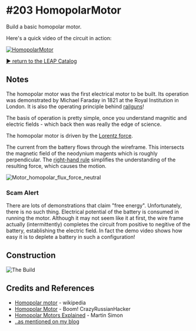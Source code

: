 # #203 HomopolarMotor

Build a basic homopolar motor.

Here's a quick video of the circuit in action:

[![HomopolarMotor](http://img.youtube.com/vi/2aZ0dwhBsBo/0.jpg)](http://www.youtube.com/watch?v=2aZ0dwhBsBo)


[:arrow_forward: return to the LEAP Catalog](http://leap.tardate.com)

## Notes

The homopolar motor was the first electrical motor to be built.
Its operation was demonstrated by Michael Faraday in 1821 at the Royal Institution in London.
It is also the operating principle behind [railguns](https://en.wikipedia.org/wiki/Railgun)!

The basis of operation is pretty simple, once you understand magnitic and electric fields - which
back then was really the edge of science.

The homopolar motor is driven by the
[Lorentz force](https://en.wikipedia.org/wiki/Lorentz_force).

The current from the battery flows through the wireframe.
This intersects the magnetic field of the neodynium magents which is roughly perpendicular.
The
[right-hand rule](https://en.wikipedia.org/wiki/Right-hand_rule)
simplifies the understanding of the resulting force, which causes the motion.

![Motor_homopolar_flux_force_neutral](https://upload.wikimedia.org/wikipedia/commons/8/83/Motor_homopolar_flux_force_neutral.png)

### Scam Alert

There are lots of demonstrations that claim "free energy". Unfortunately, there is no such thing.
Electrical potential of the battery is consumed in running the motor. Although it may not seem like it at first,
the wire frame actually (intermittently) completes the circuit from positive to negitive of the battery,
establishing the electric field. In fact the demo video shows how easy it is to deplete a battery in such a configuration!

## Construction

![The Build](./assets/HomopolarMotor_build.jpg?raw=true)

## Credits and References
* [Homopolar motor](https://en.wikipedia.org/wiki/Homopolar_motor) - wikipedia
* [Homopolar Motor](https://youtu.be/wUqbvHOW6Us) - Boom! CrazyRussianHacker
* [Homopolar Motors Explained](https://www.youtube.com/watch?v=ttD3Jw9OfOI) - Martin Simon
* [..as mentioned on my blog](https://blog.tardate.com/2016/05/littlearduinoprojects203-homopolar-motor.html)
